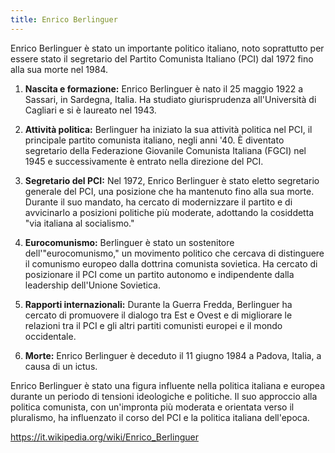 ```yaml
---
title: Enrico Berlinguer
---
```


Enrico Berlinguer è stato un importante politico italiano, noto soprattutto per essere stato il segretario del Partito Comunista Italiano (PCI) dal 1972 fino alla sua morte nel 1984.

1. **Nascita e formazione:** Enrico Berlinguer è nato il 25 maggio 1922 a Sassari, in Sardegna, Italia. Ha studiato giurisprudenza all'Università di Cagliari e si è laureato nel 1943.

2. **Attività politica:** Berlinguer ha iniziato la sua attività politica nel PCI, il principale partito comunista italiano, negli anni '40. È diventato segretario della Federazione Giovanile Comunista Italiana (FGCI) nel 1945 e successivamente è entrato nella direzione del PCI.

3. **Segretario del PCI:** Nel 1972, Enrico Berlinguer è stato eletto segretario generale del PCI, una posizione che ha mantenuto fino alla sua morte. Durante il suo mandato, ha cercato di modernizzare il partito e di avvicinarlo a posizioni politiche più moderate, adottando la cosiddetta "via italiana al socialismo."

4. **Eurocomunismo:** Berlinguer è stato un sostenitore dell'"eurocomunismo," un movimento politico che cercava di distinguere il comunismo europeo dalla dottrina comunista sovietica. Ha cercato di posizionare il PCI come un partito autonomo e indipendente dalla leadership dell'Unione Sovietica.

5. **Rapporti internazionali:** Durante la Guerra Fredda, Berlinguer ha cercato di promuovere il dialogo tra Est e Ovest e di migliorare le relazioni tra il PCI e gli altri partiti comunisti europei e il mondo occidentale.

6. **Morte:** Enrico Berlinguer è deceduto il 11 giugno 1984 a Padova, Italia, a causa di un ictus.

Enrico Berlinguer è stato una figura influente nella politica italiana e europea durante un periodo di tensioni ideologiche e politiche. Il suo approccio alla politica comunista, con un'impronta più moderata e orientata verso il pluralismo, ha influenzato il corso del PCI e la politica italiana dell'epoca.

<https://it.wikipedia.org/wiki/Enrico_Berlinguer>
